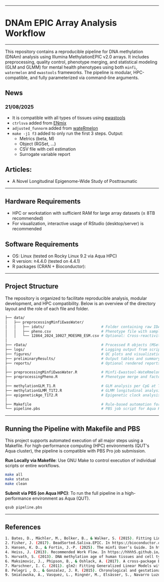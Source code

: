 --------------
# DNAm EPIC Array Analysis Workflow
--------------

This repository contains a reproducible pipeline for DNA methylation (DNAm) analysis using Illumina MethylationEPIC v2.0 arrays. It includes preprocessing, quality control, phenotype merging, and statistical modeling (GLM and GLMM) for mental health phenotypes using both `minfi`, `watermelon` and `ewastools` frameworks. The pipeline is modular, HPC-compatible, and fully parameterized via command-line arguments. 

## News 

### 21/08/2025
- It is compatible with all types of tissues using [ewastools](https://hhhh5.github.io/ewastools/articles/exemplary_ewas.html) 
- `ctrlsva` added from [ENmix](https://www.bioconductor.org/packages/devel/bioc/vignettes/ENmix/inst/doc/ENmix.html) 
- `adjusted_funnorm` added from [wateRmelon](https://www.bioconductor.org/packages/release/bioc/vignettes/wateRmelon/inst/doc/wateRmelon.html)
- `make -j1 f3` added to only run the first 3 steps. Output:
  - Metrics (beta, M)
  - Object (RGSet, ...)
  - CSV file with cell estimation
  - Surrogate variable report

## Articles:
- A Novel Longitudinal Epigenome-Wide Study of Posttraumatic 

--------------
## Hardware Requirements

- HPC or workstation with sufficient RAM for large array datasets (≥ 8TB recommended)
- For visualization, interactive usage of RStudio (desktop/server) is recommended

## Software Requirements

- OS: Linux (tested on Rocky Linux 9.2 via Aqua HPC)
- R version: ≥4.4.0 (tested on 4.4.1)
- R packages (CRAN + Bioconductor):

--------------
## Project Structure
The repository is organized to facilitate reproducible analysis, modular development, and HPC compatibility. Below is an overview of the directory layout and the role of each file and folder.

```bash
├── data/
│   ├── preprocessingMinfiEwasWater/
│   │   ├── idats/                          # Folder containing raw IDAT files
│   │   ├── pheno.csv                       # Phenotype file with sample metadata
│   │   └── 12864_2024_10027_MOESM8_ESM.csv # Optional: Cross-reactivity comparison reference
│
├── rData/                                  # Processed R objects (MSet, Beta, CN matrices, etc.)
├── logs/                                   # Logging output from script runs
├── figures/                                # QC plots and visualization output
├── preliminaryResults/                     # Output tables and summary statistics
├── reports/                                # Optional rendered reports (e.g., HTML, PDF)
│
├── preprocessingMinfiEwasWater.R           # Minfi-Ewastool-WateRmelon-based preprocessing pipeline
├── preprocessingPheno.R                    # Phenotype merge and factor conversion
│
├── methylationGLM_T1.R                     # GLM analysis per CpG at T1
├── methylationGLMM_T1T2.R                  # GLMM longitudinal analysis (e.g., T1 vs T2)
├── epigeneticAge_T1T2.R                    # Epigenetic clock analysis
│
├── Makefile                                # Rule-based automation for pipeline steps
└── pipeline.pbs                            # PBS job script for Aqua HPC execution
```
--------------
## Running the Pipeline with Makefile and PBS

This project supports automated execution of all major steps using a Makefile. For high-performance computing (HPC) environments (QUT's Aqua cluster), the pipeline is compatible with PBS Pro job submission.

**Run Locally via Makefile**:
Use GNU Make to control execution of individual scripts or entire workflows.

```bash
make all
make status
make clean
```

**Submit via PBS (on Aqua HPC)**: 
To run the full pipeline in a high-performance environment as Aqua (QUT). 

```bash
qsub pipeline.pbs
```

--------------
## References

```bash
1. Bates, D., Mächler, M., Bolker, B., & Walker, S. (2015). Fitting Linear Mixed-Effects Models Usinglme4. Journal of Statistical Software, 67(1). https://doi.org/10.18637/jss.v067.i01 
2. Fisher, J. (2017). BeadSorted.Saliva.EPIC. In https://bioconductor.org/packages/release/data/experiment/vignettes/BeadSorted.Saliva.EPIC/inst/doc/BeadSorted.Saliva.EPIC.html
3. Hansen, K. D., & Fortin, J.-P. (2025). The minfi User’s Guide. In https://bioconductor.org/packages/devel/bioc/vignettes/minfi/inst/doc/minfi.html
4. Heiss, J. (2013). Recommended Work Flow. In https://hhhh5.github.io/ewastools/articles/exemplary_ewas.html
5. Horvath, S. (2013). DNA methylation age of human tissues and cell types. Genome Biol, 14(10), R115. https://doi.org/10.1186/gb-2013-14-10-r115 
6. Maksimovic, J., Phipson, B., & Oshlack, A. (2017). A cross-package Bioconductor workflow for analysing methylation array data. F1000Research, 5. https://f1000research.com/articles/5-1281 
7. Marschner, I. C. (2011). glm2: Fitting Generalized Linear Models with Convergence Problems. R Journal, 3(2), 12-15. https://journal.r-project.org/archive/2011/RJ-2011-012/RJ-2011-012.pdf 
8. Pelegri , D., & Gonzalez, J. R. (2015). Chronological and gestational DNAm age estimation using different methylation-based clocks. In https://bioconductor.org/packages/release/bioc/vignettes/methylclock/inst/doc/methylclock.html
9. Smialowska, A., Vasquez, L., Ringnér, M., Elsässer, S., Navarro Luzón, C., Nordlund, J., Metzger, A., Contreras‐López, O., Westholm, J., Van Hoef, V., Dethlefsen, O., & 10. Ewels, P. (2025). DNA Methylation: Array Workflow. In https://nbis-workshop-epigenomics.readthedocs.io/en/latest/content/tutorials/methylationArray/Array_Tutorial.html#gene-ontology-testing
```



